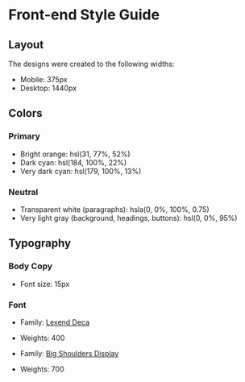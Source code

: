 # Front-end Style Guide

## Layout

The designs were created to the following widths:

- Mobile: 375px
- Desktop: 1440px

## Colors

### Primary


- Bright orange: hsl(31, 77%, 52%)
- Dark cyan: hsl(184, 100%, 22%)
- Very dark cyan: hsl(179, 100%, 13%)

### Neutral

- Transparent white (paragraphs): hsla(0, 0%, 100%, 0.75)
- Very light gray (background, headings, buttons): hsl(0, 0%, 95%)

## Typography

### Body Copy

- Font size: 15px

### Font

- Family: [Lexend Deca](https://fonts.google.com/specimen/Lexend+Deca)
- Weights: 400

- Family: [Big Shoulders Display](https://fonts.google.com/specimen/Big+Shoulders+Display)
- Weights: 700
